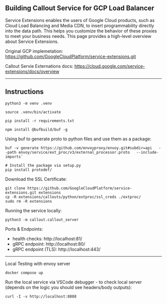 ## Building Callout Service for GCP Load Balancer


Service Extensions enables the users of Google Cloud products, such as Cloud Load Balancing and Media CDN, to insert programmability directly into the data path. This helps you customize the behavior of these proxies to meet your business needs. This page provides a high-level overview about Service Extensions.

Original GCP implemetation: https://github.com/GoogleCloudPlatform/service-extensions.git   

Callout Servie Externations docs: https://cloud.google.com/service-extensions/docs/overview   


---


## Instructions

```
python3 -m venv .venv

source .venv/bin/activate

pip install -r requirements.txt 

npm install @bufbuild/buf -g
```

Using buf to generate proto to python files and use them as a package:

```
buf -v generate https://github.com/envoyproxy/envoy.git#subdir=api   --path envoy/service/ext_proc/v3/external_processor.proto   --include-imports`

# Install the package via setup.py
pip install protodef/ 

```

Download the SSL Certificate:

```
git clone https://github.com/GoogleCloudPlatform/service-extensions.git extensions 
cp -R extensions/callouts/python/extproc/ssl_creds ./extproc/ 
sudo rm -R extensions
```

Running the service locally:

```
python3 -m callout.callout_server
```

Ports & Endpoints:

   -  health checks: http://localhost:81/   
   -  gRPC endpoint: http://localhost:80/  
   -  gRPC endpoint (TLS): http://localhost:443/

---

Local Testing with envoy server

`docker compose up`

Run the local service via VSCode debugger - to check local server (depends on the logic you should see headers/body outputs):

`curl -I -v http://localhost:8888`